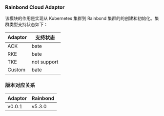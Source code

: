 ### Rainbond Cloud Adaptor

该模块的作用是实现从 Kubernetes 集群到 Rainbond 集群的的创建和初始化。集群类型支持状态如下：

| Adaptor | 支持状态    |
| ------- | ----------- |
| ACK     | bate        |
| RKE     | bate        |
| TKE     | not support |
| Custom  | bate        |

### 版本对应关系

| Adaptor | Rainbond |
| ------- | -------- |
| v0.0.1  | v5.3.0   |
